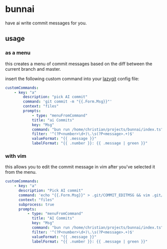 # bunnai

have ai write commit messages for you.

## usage

### as a menu

this creates a menu of commit messages based on the diff between the current branch and master.

insert the following custom command into your [lazygit](https://github.com/jesseduffield/lazygit) config file:

```yaml
customCommands:
    - key: "a"
        description: "pick AI commit"
        command: 'git commit -m "{{.Form.Msg}}"'
        context: "files"
        prompts:
            - type: "menuFromCommand"
            title: "ai Commits"
            key: "Msg"
            command: "bun run /home/christian/projects/bunnai/index.ts"
            filter: '^(?P<number>\d+)\.\s(?P<message>.+)$'
            valueFormat: "{{ .message }}"
            labelFormat: "{{ .number }}: {{ .message | green }}"
```

### with vim

this allows you to edit the commit message in vim after you've selected it from the menu.

```yaml
customCommands:
    - key: "a"
      description: "Pick AI commit"
      command: 'echo "{{.Form.Msg}}" > .git/COMMIT_EDITMSG && vim .git/COMMIT_EDITMSG && git commit -F .git/COMMIT_EDITMSG'
      context: "files"
      subprocess: true
      prompts:
          - type: "menuFromCommand"
            title: "AI Commits"
            key: "Msg"
            command: "bun run /home/christian/projects/bunnai/index.ts"
            filter: '^(?P<number>\d+)\.\s(?P<message>.+)$'
            valueFormat: "{{ .message }}"
            labelFormat: "{{ .number }}: {{ .message | green }}"
```
